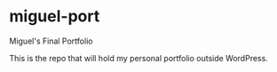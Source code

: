 # miguel-port
Miguel's Final Portfolio

This is the repo that will hold my personal portfolio outside WordPress.

